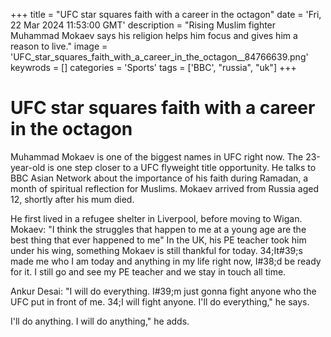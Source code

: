 +++
title = "UFC star squares faith with a career in the octagon"
date = 'Fri, 22 Mar 2024 11:53:00 GMT'
description = "Rising Muslim fighter Muhammad Mokaev says his religion helps him focus and gives him a reason to live."
image = 'UFC_star_squares_faith_with_a_career_in_the_octagon__84766639.png'
keywrods =  []
categories = 'Sports'
tags = ['BBC', "russia", "uk"]
+++

# UFC star squares faith with a career in the octagon

Muhammad Mokaev is one of the biggest names in UFC right now.
The 23-year-old is one step closer to a UFC flyweight title opportunity.
He talks to BBC Asian Network about the importance of his faith during Ramadan, a month of spiritual reflection for Muslims.
Mokaev arrived from Russia aged 12, shortly after his mum died.

He first lived in a refugee shelter in Liverpool, before moving to Wigan.
Mokaev: "I think the struggles that happen to me at a young age are the best thing that ever happened to me" In the UK, his PE teacher took him under his wing, something Mokaev is still thankful for today.
34;It<bb>#39;s made me who I am today and anything in my life right now, I<bb>#38;d be ready for it.
I still go and see my PE teacher and we stay in touch all time.

Ankur Desai: "I will do everything.
I<bb>#39;m just gonna fight anyone who the UFC put in front of me.
34;I will fight anyone.
I'll do everything," he says.

I'll do anything.
I will do anything," he adds.


